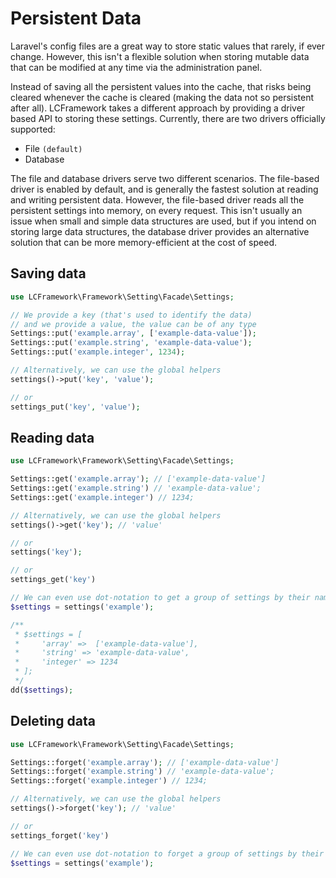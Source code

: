 # Persistent Data

Laravel's config files are a great way to store static values that rarely, if ever change.
However, this isn't a flexible solution when storing mutable data that can be modified
at any time via the administration panel.

Instead of saving all the persistent values into the cache, that risks being cleared whenever
the cache is cleared (making the data not so persistent after all). LCFramework takes a different
approach by providing a driver based API to storing these settings. Currently, there are two
drivers officially supported:

- File `(default)`
- Database

The file and database drivers serve two different scenarios. The file-based driver is enabled by
default, and is generally the fastest solution at reading and writing persistent data. However,
the file-based driver reads all the persistent settings into memory, on every request. This
isn't usually an issue when small and simple data structures are used, but if you intend on
storing large data structures, the database driver provides an alternative solution that can
be more memory-efficient at the cost of speed.

## Saving data

```php
use LCFramework\Framework\Setting\Facade\Settings;

// We provide a key (that's used to identify the data)
// and we provide a value, the value can be of any type
Settings::put('example.array', ['example-data-value']);
Settings::put('example.string', 'example-data-value');
Settings::put('example.integer', 1234);

// Alternatively, we can use the global helpers
settings()->put('key', 'value');

// or
settings_put('key', 'value');
```

## Reading data

```php
use LCFramework\Framework\Setting\Facade\Settings;

Settings::get('example.array'); // ['example-data-value']
Settings::get('example.string') // 'example-data-value';
Settings::get('example.integer') // 1234;

// Alternatively, we can use the global helpers
settings()->get('key'); // 'value'

// or
settings('key');

// or
settings_get('key')

// We can even use dot-notation to get a group of settings by their namespace
$settings = settings('example');

/**
 * $settings = [
 *     'array' =>  ['example-data-value'],
 *     'string' => 'example-data-value',
 *     'integer' => 1234
 * ];
 */
dd($settings);
```

## Deleting data

```php
use LCFramework\Framework\Setting\Facade\Settings;

Settings::forget('example.array'); // ['example-data-value']
Settings::forget('example.string') // 'example-data-value';
Settings::forget('example.integer') // 1234;

// Alternatively, we can use the global helpers
settings()->forget('key'); // 'value'

// or
settings_forget('key')

// We can even use dot-notation to forget a group of settings by their namespace
$settings = settings('example');
```
